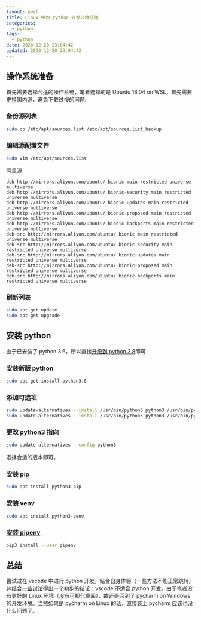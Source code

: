 ```yaml
---
layout: post
title: Linux 中的 Python 开发环境搭建
categories:
  - python
tags:
  - python
date: 2020-12-20 23:04:42
updated: 2020-12-20 23:04:42
---
```


## 操作系统准备

首先需要选择合适的操作系统，笔者选择的是 Ubuntu 18.04 on WSL，首先需要[更换国内源](https://zhuanlan.zhihu.com/p/61228593)，避免下载过慢的问题:

<!-- more -->

### 备份源列表

```bash
sudo cp /etc/apt/sources.list /etc/apt/sources.list_backup
```

<!-- more -->

### 编辑源配置文件

```bash
sudo vim /etc/apt/sources.list
```

阿里源
```
deb http://mirrors.aliyun.com/ubuntu/ bionic main restricted universe multiverse
deb http://mirrors.aliyun.com/ubuntu/ bionic-security main restricted universe multiverse
deb http://mirrors.aliyun.com/ubuntu/ bionic-updates main restricted universe multiverse
deb http://mirrors.aliyun.com/ubuntu/ bionic-proposed main restricted universe multiverse
deb http://mirrors.aliyun.com/ubuntu/ bionic-backports main restricted universe multiverse
deb-src http://mirrors.aliyun.com/ubuntu/ bionic main restricted universe multiverse
deb-src http://mirrors.aliyun.com/ubuntu/ bionic-security main restricted universe multiverse
deb-src http://mirrors.aliyun.com/ubuntu/ bionic-updates main restricted universe multiverse
deb-src http://mirrors.aliyun.com/ubuntu/ bionic-proposed main restricted universe multiverse
deb-src http://mirrors.aliyun.com/ubuntu/ bionic-backports main restricted universe multiverse
```

### 刷新列表

```bash
sudo apt-get update
sudo apt-get upgrade
```

## 安装 python

由于已安装了 python 3.6，所以直接[升级到 python 3.8](https://www.itsupportwale.com/blog/how-to-upgrade-to-python-3-7-on-ubuntu-18-10/)即可

### 安装新版 python

```bash
sudo apt-get install python3.8
```

### 添加可选项

```bash
sudo update-alternatives --install /usr/bin/python3 python3 /usr/bin/python3.6 1
sudo update-alternatives --install /usr/bin/python3 python3 /usr/bin/python3.7 2
```

### 更改 python3 指向

```bash
sudo update-alternatives --config python3
```

选择合适的版本即可。

### 安装 pip

```bash
sudo apt install python3-pip
```

### 安装 venv

```bash
sudo apt install python3-venv
```

### [安装 pipenv](https://pipenv.pypa.io/en/latest/install/#installing-pipenv)

```bash
pip3 install --user pipenv
```

## 总结

尝试过在 vscode 中进行 python 开发，结合自身体验（一些方法不能正常跳转）并结合[一些讨论](https://zhuanlan.zhihu.com/p/66157046)得出一个初步的结论：vscode 不适合 python 开发。由于笔者没有更好的 Linux 环境（没有可视化桌面），故还是回到了 pycharm on Windows 的开发环境。当然如果是 pycharm on Linux 的话，直接装上 pycharm 应该也没什么问题了。
